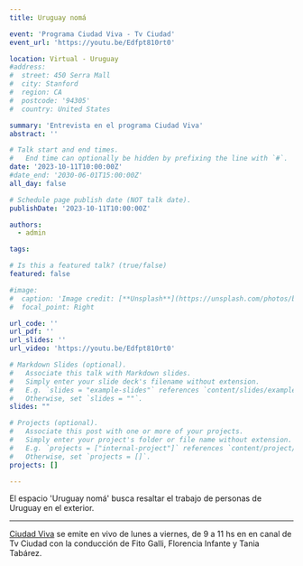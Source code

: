 ```yaml
---
title: Uruguay nomá

event: 'Programa Ciudad Viva - Tv Ciudad'
event_url: 'https://youtu.be/Edfpt810rt0'

location: Virtual - Uruguay
#address:
#  street: 450 Serra Mall
#  city: Stanford
#  region: CA
#  postcode: '94305'
#  country: United States

summary: 'Entrevista en el programa Ciudad Viva'
abstract: ''

# Talk start and end times.
#   End time can optionally be hidden by prefixing the line with `#`.
date: '2023-10-11T10:00:00Z'
#date_end: '2030-06-01T15:00:00Z'
all_day: false

# Schedule page publish date (NOT talk date).
publishDate: '2023-10-11T10:00:00Z'

authors:
  - admin

tags:

# Is this a featured talk? (true/false)
featured: false

#image:
#  caption: 'Image credit: [**Unsplash**](https://unsplash.com/photos/bzdhc5b3Bxs)'
#  focal_point: Right

url_code: ''
url_pdf: ''
url_slides: ''
url_video: 'https://youtu.be/Edfpt810rt0'

# Markdown Slides (optional).
#   Associate this talk with Markdown slides.
#   Simply enter your slide deck's filename without extension.
#   E.g. `slides = "example-slides"` references `content/slides/example-slides.md`.
#   Otherwise, set `slides = ""`.
slides: ""

# Projects (optional).
#   Associate this post with one or more of your projects.
#   Simply enter your project's folder or file name without extension.
#   E.g. `projects = ["internal-project"]` references `content/project/deep-learning/index.md`.
#   Otherwise, set `projects = []`.
projects: []

---
```


El espacio 'Uruguay nomá' busca resaltar el trabajo de personas de Uruguay en el exterior.

---

[Ciudad Viva](https://www.enperspectiva.uy) se emite en vivo de lunes a viernes, de 9 a 11 hs en en canal de Tv Ciudad con la conducción de Fito Galli, Florencia Infante y Tania Tabárez.
